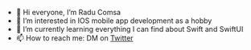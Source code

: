 - 👋 Hi everyone, I’m Radu Comsa
- 👀 I’m interested in IOS mobile app development as a hobby
- 🌱 I’m currently learning everything I can find about Swift and SwiftUI
- 📫 How to reach me: DM on [Twitter](https://twitter.com/zoxodev)

<!---
zoxodev/zoxodev is a ✨ special ✨ repository because its `README.md` (this file) appears on your GitHub profile.
You can click the Preview link to take a look at your changes.
--->
